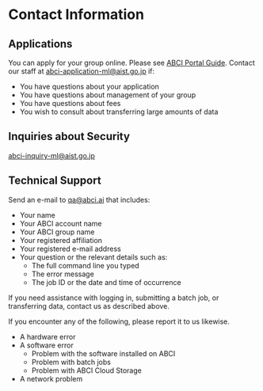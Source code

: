 # Contact Information


## Applications

You can apply for your group online. Please see [ABCI Portal Guide](https://docs.abci.ai/portal/en/01/).
Contact our staff at <abci-application-ml@aist.go.jp> if:

* You have questions about your application
* You have questions about management of your group
* You have questions about fees
* You wish to consult about transferring large amounts of data


## Inquiries about Security

<abci-inquiry-ml@aist.go.jp>


## Technical Support

Send an e-mail to <qa@abci.ai> that includes:

* Your name
* Your ABCI account name
* Your ABCI group name
* Your registered affiliation
* Your registered e-mail address
* Your question or the relevant details such as:
    * The full command line you typed
    * The error message
    * The job ID or the date and time of occurrence

If you need assistance with logging in, submitting a batch job, or transferring data, contact us as described above.

If you encounter any of the following, please report it to us likewise.

* A hardware error
* A software error
    * Problem with the software installed on ABCI
    * Problem with batch jobs
    * Problem with ABCI Cloud Storage
* A network problem

